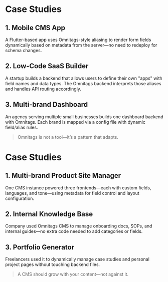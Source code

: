 # Case Studies

## 1. Mobile CMS App
A Flutter-based app uses Omnitags-style aliasing to render form fields dynamically based on metadata from the server—no need to redeploy for schema changes.

## 2. Low-Code SaaS Builder
A startup builds a backend that allows users to define their own "apps" with field names and data types. The Omnitags backend interprets those aliases and handles API routing accordingly.

## 3. Multi-brand Dashboard
An agency serving multiple small businesses builds one dashboard backend with Omnitags. Each brand is mapped via a config file with dynamic field/alias rules.

> Omnitags is not a tool—it’s a pattern that adapts.


# Case Studies

## 1. Multi-brand Product Site Manager
One CMS instance powered three frontends—each with custom fields, languages, and tone—using metadata for field control and layout configuration.

## 2. Internal Knowledge Base
Company used Omnitags CMS to manage onboarding docs, SOPs, and internal guides—no extra code needed to add categories or fields.

## 3. Portfolio Generator
Freelancers used it to dynamically manage case studies and personal project pages without touching backend files.

> A CMS should grow with your content—not against it.
